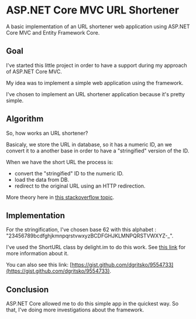 # ASP.NET Core MVC URL Shortener
A basic implementation of an URL shortener web application using ASP.NET Core MVC and Entity Framework Core.

## Goal

I've started this little project in order to have a support during my approach of ASP.NET Core MVC.

My idea was to implement a simple web application using the framework.

I've chosen to implement an URL shortener application because it's pretty simple.

## Algorithm

So, how works an URL shortener?

Basicaly, we store the URL in database, so it has a numeric ID, an we convert it to a another base in order to have a "stringified" version of the ID.

When we have the short URL the process is:
- convert the "stringified" ID to the numeric ID.
- load the data from DB.
- redirect to the original URL using an HTTP redirection.

More theory here in [this stackoverflow topic](https://stackoverflow.com/questions/742013/how-to-code-a-url-shortener).

## Implementation

For the stringification, I've chosen base 62 with this alphabet : "23456789bcdfghjkmnpqrstvwxyzBCDFGHJKLMNPQRSTVWXYZ-_".

I've used the ShortURL class by delight.im to do this work. See [this link](https://github.com/delight-im/ShortURL) for more information about it.

You can also see this link: [https://gist.github.com/dgritsko/9554733](https://gist.github.com/dgritsko/9554733).

## Conclusion

ASP.NET Core allowed me to do this simple app in the quickest way. So that, I've doing more investigations about the framework.
